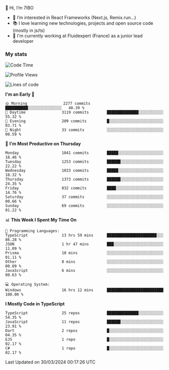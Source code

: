 👋 Hi, I’m 7IBO

- 👀 I’m interested in React Frameworks (Next.js, Remix.run...)
- 📚 I love learning new technologies, projects and open source code (mostly in js/ts)
- 💼 I'm currently working at Fluidexpert (France) as a junior lead developer

### My stats
<!--START_SECTION:waka-->
![Code Time](http://img.shields.io/badge/Code%20Time-561%20hrs%2058%20mins-blue)

![Profile Views](http://img.shields.io/badge/Profile%20Views-0-blue)

![Lines of code](https://img.shields.io/badge/From%20Hello%20World%20I%27ve%20Written-6.9%20million%20lines%20of%20code-blue)

**I'm an Early 🐤** 

```text
🌞 Morning                2277 commits        ██████████░░░░░░░░░░░░░░░   40.39 % 
🌆 Daytime                3119 commits        ██████████████░░░░░░░░░░░   55.32 % 
🌃 Evening                209 commits         █░░░░░░░░░░░░░░░░░░░░░░░░   03.71 % 
🌙 Night                  33 commits          ░░░░░░░░░░░░░░░░░░░░░░░░░   00.59 % 
```
📅 **I'm Most Productive on Thursday** 

```text
Monday                   1041 commits        █████░░░░░░░░░░░░░░░░░░░░   18.46 % 
Tuesday                  1253 commits        ██████░░░░░░░░░░░░░░░░░░░   22.22 % 
Wednesday                1033 commits        █████░░░░░░░░░░░░░░░░░░░░   18.32 % 
Thursday                 1373 commits        ██████░░░░░░░░░░░░░░░░░░░   24.35 % 
Friday                   832 commits         ████░░░░░░░░░░░░░░░░░░░░░   14.76 % 
Saturday                 37 commits          ░░░░░░░░░░░░░░░░░░░░░░░░░   00.66 % 
Sunday                   69 commits          ░░░░░░░░░░░░░░░░░░░░░░░░░   01.22 % 
```


📊 **This Week I Spent My Time On** 

```text
💬 Programming Languages: 
TypeScript               13 hrs 59 mins      ██████████████████████░░░   86.28 % 
JSON                     1 hr 47 mins        ███░░░░░░░░░░░░░░░░░░░░░░   11.09 % 
Prisma                   10 mins             ░░░░░░░░░░░░░░░░░░░░░░░░░   01.11 % 
Other                    8 mins              ░░░░░░░░░░░░░░░░░░░░░░░░░   00.89 % 
JavaScript               6 mins              ░░░░░░░░░░░░░░░░░░░░░░░░░   00.63 % 

💻 Operating System: 
Windows                  16 hrs 12 mins      █████████████████████████   100.00 % 
```

**I Mostly Code in TypeScript** 

```text
TypeScript               25 repos            ██████████████░░░░░░░░░░░   54.35 % 
JavaScript               11 repos            ██████░░░░░░░░░░░░░░░░░░░   23.91 % 
Dart                     2 repos             █░░░░░░░░░░░░░░░░░░░░░░░░   04.35 % 
EJS                      1 repo              █░░░░░░░░░░░░░░░░░░░░░░░░   02.17 % 
C#                       1 repo              █░░░░░░░░░░░░░░░░░░░░░░░░   02.17 % 
```




 Last Updated on 30/03/2024 00:17:26 UTC
<!--END_SECTION:waka-->
